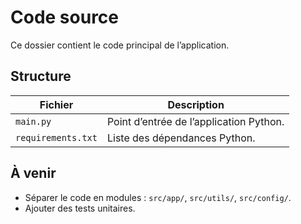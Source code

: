 # Code source

Ce dossier contient le code principal de l’application.

## Structure
| Fichier | Description |
|----------|-------------|
| `main.py` | Point d’entrée de l’application Python. |
| `requirements.txt` | Liste des dépendances Python. |

## À venir
- Séparer le code en modules : `src/app/`, `src/utils/`, `src/config/`.
- Ajouter des tests unitaires.
